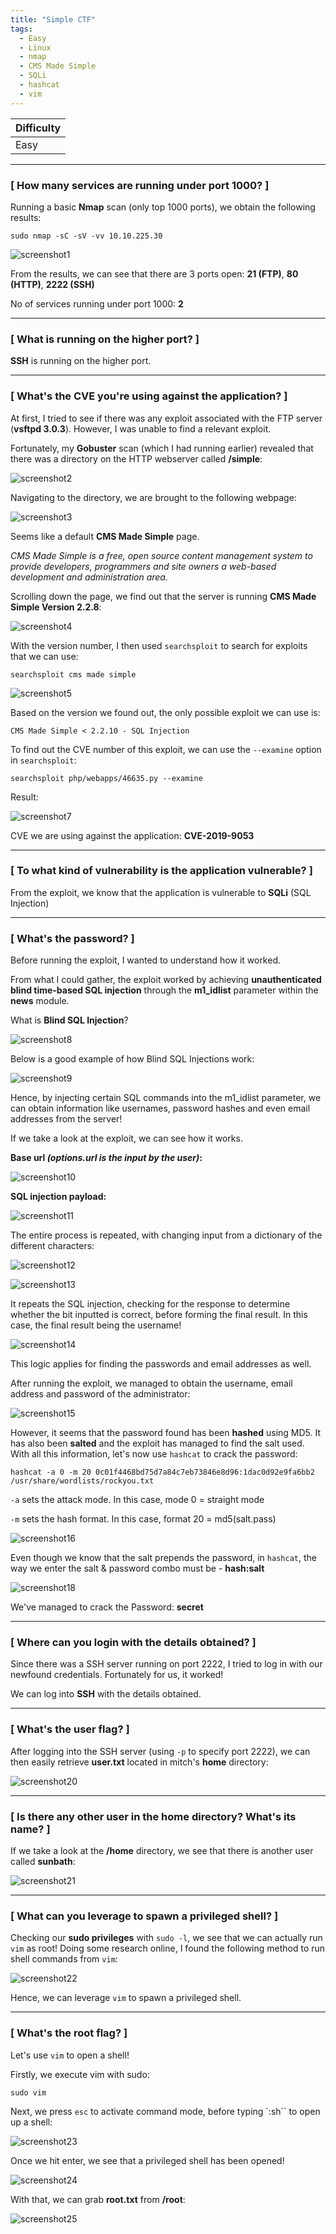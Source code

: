 ```yaml
---
title: "Simple CTF"
tags:
  - Easy
  - Linux
  - nmap
  - CMS Made Simple
  - SQLi
  - hashcat
  - vim
---
```


| Difficulty |
| ---------- |
|   Easy     |

---

### [ How many services are running under port 1000? ]

Running a basic **Nmap** scan (only top 1000 ports), we obtain the following results:

```
sudo nmap -sC -sV -vv 10.10.225.30
```

![screenshot1](../assets/images/simple_ctf/screenshot1.png)

From the results, we can see that there are 3 ports open: **21 (FTP)**, **80 (HTTP)**, **2222 (SSH)**

No of services running under port 1000: **2**

---

### [ What is running on the higher port? ]

**SSH** is running on the higher port.

---

### [ What's the CVE you're using against the application? ] 

At first, I tried to see if there was any exploit associated with the FTP server (**vsftpd 3.0.3**). However, I was unable to find a relevant exploit.

Fortunately, my **Gobuster** scan (which I had running earlier) revealed that there was a directory on the HTTP webserver called **/simple**:

![screenshot2](../assets/images/simple_ctf/screenshot2.png)

Navigating to the directory, we are brought to the following webpage:

![screenshot3](../assets/images/simple_ctf/screenshot3.png)

Seems like a default **CMS Made Simple** page. 

*CMS Made Simple is a free, open source content management system to provide developers, programmers and site owners a web-based development and administration area.*

Scrolling down the page, we find out that the server is running **CMS Made Simple Version 2.2.8**:

![screenshot4](../assets/images/simple_ctf/screenshot4.png)

With the version number, I then used `searchsploit` to search for exploits that we can use:

```
searchsploit cms made simple
```

![screenshot5](../assets/images/simple_ctf/screenshot5.png)

Based on the version we found out, the only possible exploit we can use is:

```
CMS Made Simple < 2.2.10 - SQL Injection
```

To find out the CVE number of this exploit, we can use the `--examine` option in `searchsploit`:

```
searchsploit php/webapps/46635.py --examine
```

Result:

![screenshot7](../assets/images/simple_ctf/screenshot7.png)

CVE we are using against the application: **CVE-2019-9053**

---

### [ To what kind of vulnerability is the application vulnerable? ]

From the exploit, we know that the application is vulnerable to **SQLi** (SQL Injection)

---

### [ What's the password? ]

Before running the exploit, I wanted to understand how it worked. 

From what I could gather, the exploit worked by achieving **unauthenticated blind time-based SQL injection** through the **m1_idlist** parameter within the **news** module.

What is **Blind SQL Injection**?

![screenshot8](../assets/images/simple_ctf/screenshot8.png)

Below is a good example of how Blind SQL Injections work:

![screenshot9](../assets/images/simple_ctf/screenshot9.png)

Hence, by injecting certain SQL commands into the m1_idlist parameter, we can obtain information like usernames, password hashes and even email addresses from the server!

If we take a look at the exploit, we can see how it works. 

**Base url *(options.url is the input by the user)*:**

![screenshot10](../assets/images/simple_ctf/screenshot10.png)

**SQL injection payload:**

![screenshot11](../assets/images/simple_ctf/screenshot11.png)

The entire process is repeated, with changing input from a dictionary of the different characters:

![screenshot12](../assets/images/simple_ctf/screenshot12.png)

![screenshot13](../assets/images/simple_ctf/screenshot13.png)

It repeats the SQL injection, checking for the response to determine whether the bit inputted is correct, before forming the final result. In this case, the final result being the username!

![screenshot14](../assets/images/simple_ctf/screenshot14.png)

This logic applies for finding the passwords and email addresses as well.

After running the exploit, we managed to obtain the username, email address and password of the administrator:

![screenshot15](../assets/images/simple_ctf/screenshot15.png)

However, it seems that the password found has been **hashed** using MD5. It has also been **salted** and the exploit has managed to find the salt used. With all this information, let's now use `hashcat` to crack the password:

```
hashcat -a 0 -m 20 0c01f4468bd75d7a84c7eb73846e8d96:1dac0d92e9fa6bb2 /usr/share/wordlists/rockyou.txt
```

`-a` sets the attack mode. In this case, mode 0 = straight mode

`-m` sets the hash format. In this case, format 20 = md5(salt.pass)

![screenshot16](../assets/images/simple_ctf/screenshot16.png)

Even though we know that the salt prepends the password, in `hashcat`, the way we enter the salt & password combo must be - **hash:salt**

![screenshot18](../assets/images/simple_ctf/screenshot18.png)

We've managed to crack the Password: **secret**

---

### [ Where can you login with the details obtained? ]

Since there was a SSH server running on port 2222, I tried to log in with our newfound credentials. Fortunately for us, it worked! 

We can log into **SSH** with the details obtained.

---

### [ What's the user flag? ]

After logging into the SSH server (using `-p` to specify port 2222), we can then easily retrieve **user.txt** located in mitch's **home** directory:

![screenshot20](../assets/images/simple_ctf/screenshot20.png)

---

### [ Is there any other user in the home directory? What's its name? ]

If we take a look at the **/home** directory, we see that there is another user called **sunbath**:

![screenshot21](../assets/images/simple_ctf/screenshot21.png)

---

### [ What can you leverage to spawn a privileged shell? ]

Checking our **sudo privileges** with `sudo -l`, we see that we can actually run `vim` as root! Doing some research online, I found the following method to run shell commands from `vim`:

![screenshot22](../assets/images/simple_ctf/screenshot22.png)

Hence, we can leverage `vim` to spawn a privileged shell.

---

### [ What's the root flag? ]

Let's use `vim` to open a shell!

Firstly, we execute vim with sudo:

```
sudo vim
```

Next, we press `esc` to activate command mode, before typing `:sh`` to open up a shell:

![screenshot23](../assets/images/simple_ctf/screenshot23.png)

Once we hit enter, we see that a privileged shell has been opened!

![screenshot24](../assets/images/simple_ctf/screenshot24.png)

With that, we can grab **root.txt** from **/root**:

![screenshot25](../assets/images/simple_ctf/screenshot25.png)

